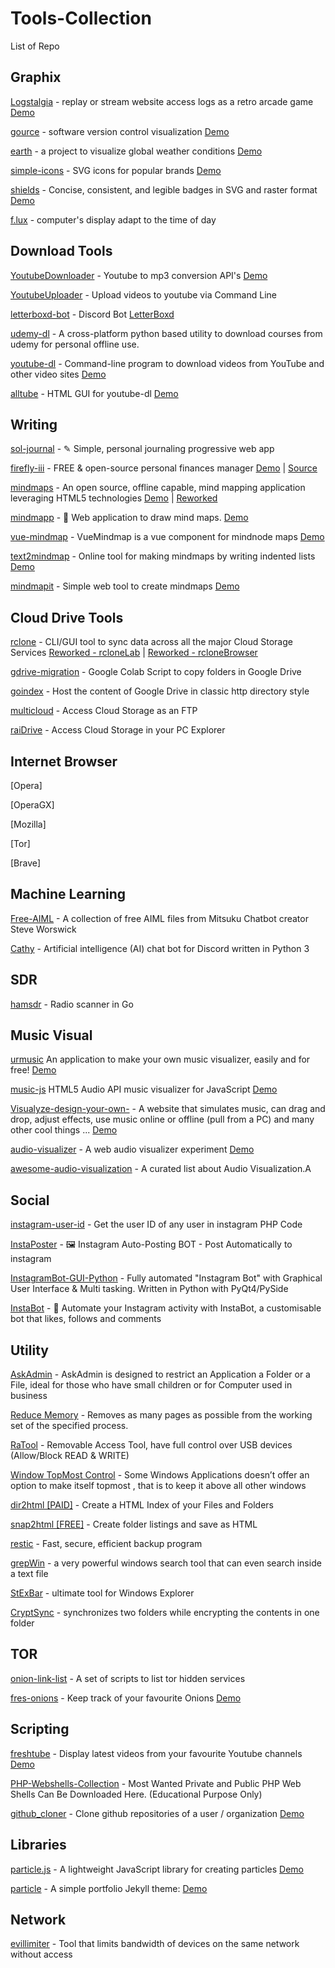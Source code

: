 # Tools-Collection
 List of Repo

## Graphix
[Logstalgia](https://github.com/acaudwell/Logstalgia) - replay or stream website access logs as a retro arcade game [Demo](https://logstalgia.io/)

[gource](https://github.com/acaudwell/Gource) - software version control visualization [Demo](https://gource.io)

[earth](https://github.com/cambecc/earth) - a project to visualize global weather conditions [Demo](http://earth.nullschool.net)

[simple-icons](https://github.com/simple-icons/simple-icons) - SVG icons for popular brands [Demo](https://simpleicons.org)

[shields](https://github.com/badges/shields) - Concise, consistent, and legible badges in SVG and raster format [Demo](https://shields.io)

[f.lux](https://justgetflux.com/) - computer's display adapt to the time of day

## Download Tools

[YoutubeDownloader](https://github.com/cybernetwebdesign/YoutubeDownloader) - Youtube to mp3 conversion API's [Demo](https://api.download-lagu-mp3.com)

[YoutubeUploader](https://github.com/porjo/youtubeuploader) - Upload videos to youtube via Command Line

[letterboxd-bot](https://github.com/Pyrrolidine/letterboxd-bot) - Discord Bot [LetterBoxd]()

[udemy-dl](https://github.com/r0oth3x49/udemy-dl) - A cross-platform python based utility to download courses from udemy for personal offline use.

[youtube-dl](https://github.com/ytdl-org/youtube-dl) - Command-line program to download videos from YouTube and other video sites [Demo](http://ytdl-org.github.io/youtube-dl/)

[alltube](https://github.com/Rudloff/alltube) - HTML GUI for youtube-dl [Demo](http://alltubedownload.net/)

## Writing

[sol-journal](https://github.com/gillkyle/sol-journal) - ✎ Simple, personal journaling progressive web app

[firefly-iii](https://www.firefly-iii.org/) - FREE & open-source personal finances manager [Demo](https://demo.firefly-iii.org/) | [Source](https://github.com/firefly-iii/firefly-iii)

[mindmaps](https://github.com/drichard/mindmaps) - An open source, offline capable, mind mapping application leveraging HTML5 technologies [Demo](https://www.mindmaps.app) | [Reworked](https://app.mindmapmaker.org/)

[mindmapp](https://github.com/Mindmapp/mindmapp) - 🚀 Web application to draw mind maps. [Demo](https://mindmapp.cedoor.org/)

[vue-mindmap](https://github.com/anteriovieira/vue-mindmap) - VueMindmap is a vue component for mindnode maps [Demo](https://codesandbox.io/s/jv7pl7wn15)

[text2mindmap](https://github.com/tobloef/text2mindmap) - Online tool for making mindmaps by writing indented lists [Demo](https://tobloef.com/text2mindmap/)

[mindmapit](https://github.com/JoseTomasTocino/mindmapit) - Simple web tool to create mindmaps [Demo](http://josetomastocino.github.io/mindmapit/)

## Cloud Drive Tools

[rclone]() - CLI/GUI tool to sync data across all the major Cloud Storage Services [Reworked - rcloneLab](https://github.com/Sparoney/RcloneLab) | [Reworked - rcloneBrowser](https://github.com/DinCahill/RcloneBrowser)

[gdrive-migration](https://github.com/alx-xlx/gdrive-migration) - Google Colab Script to copy folders in Google Drive

[goindex](https://github.com/alx-xlx/goindex) - Host the content of Google Drive in classic http directory style

[multicloud](https://www.multcloud.com) - Access Cloud Storage as an FTP

[raiDrive](https://www.raidrive.com/download) - Access Cloud Storage in your PC Explorer

## Internet Browser

[Opera]

[OperaGX]

[Mozilla]

[Tor]

[Brave]



## Machine Learning

[Free-AIML](https://github.com/pandorabots/Free-AIML) - A collection of free AIML files from Mitsuku Chatbot creator Steve Worswick

[Cathy](https://github.com/DevDungeon/Cathy) - Artificial intelligence (AI) chat bot for Discord written in Python 3


## SDR

[hamsdr](https://github.com/porjo/hamsdr) - Radio scanner in Go



## Music Visual

[urmusic](https://github.com/nasso/urmusic) An application to make your own music visualizer, easily and for free! [Demo](https://nasso.github.io/urmusic)

[music-js](https://github.com/patrickroberts/music-js) HTML5 Audio API music visualizer for JavaScript [Demo](https://html5music.herokuapp.com/)

[Visualyze-design-your-own-](https://github.com/HoangTran0410/Visualyze-design-your-own-) - A website that simulates music, can drag and drop, adjust effects, use music online or offline (pull from a PC) and many other cool things ... [Demo](https://hoangtran0410.github.io/Visualyze-design-your-own-/)

[audio-visualizer](https://github.com/Teoxoy/audio-visualizer) - A web audio visualizer experiment [Demo](https://teoxoy.github.io/audio-visualizer)

[awesome-audio-visualization](https://github.com/willianjusten/awesome-audio-visualization) - A curated list about Audio Visualization.A

## Social

[instagram-user-id](https://github.com/ricardojoserf/instagram-user-id) - Get the user ID of any user in instagram PHP Code

[InstaPoster](https://github.com/Ademking/InstaPoster) - 🖼 Instagram Auto-Posting BOT - Post Automatically to instagram

[InstagramBot-GUI-Python](https://github.com/alx-xlx/InstagramBot-GUI-Python.git) - Fully automated "Instagram Bot" with Graphical User Interface & Multi tasking. Written in Python with PyQt4/PySide

[InstaBot](https://github.com/nickpettican/InstaBot) - 🤖 Automate your Instagram activity with InstaBot, a customisable bot that likes, follows and comments

## Utility

[AskAdmin](https://www.sordum.org/7941/askadmin-v1-7/) - AskAdmin is designed to restrict an Application a Folder or a File, ideal for those who have small children or for Computer used in business

[Reduce Memory](https://www.sordum.org/9197/reduce-memory-v1-3/) - Removes as many pages as possible from the working set of the specified process.

[RaTool](https://www.sordum.org/8104/ratool-v1-3-removable-access-tool/) - Removable Access Tool, have full control over USB devices (Allow/Block READ & WRITE)

[Window TopMost Control](https://www.sordum.org/9182/window-topmost-control-v1-2/) - Some Windows Applications doesn’t offer an option to make itself topmost , that is to keep it above all other windows

[dir2html [PAID]](https://www.arclab.com/en/dir2html/) - Create a HTML Index of your
Files and Folders

[snap2html [FREE]](https://www.rlvision.com/snap2html/about.php) - Create folder listings and save as HTML

[restic](https://github.com/restic/restic) - Fast, secure, efficient backup program

[grepWin](https://github.com/stefankueng/grepWin/releases/) - a very powerful windows search tool that can even search inside a text file

[StExBar](https://github.com/stefankueng/tools/releases/latest) - ultimate tool for Windows Explorer

[CryptSync](https://tools.stefankueng.com/CryptSync.html) - synchronizes two folders while encrypting the contents in one folder

## TOR

[onion-link-list](https://github.com/DanWin/onion-link-list) - A set of scripts to list tor hidden services

[fres-onions](https://github.com/alx-xlx/fresh-onions) - Keep track of your favourite Onions [Demo](https://alx-xlx.github.io/fresh-onions/)

## Scripting

[freshtube](https://github.com/porjo/freshtube) - Display latest videos from your favourite Youtube channels [Demo](https://porjo.github.io/freshtube/)

[PHP-Webshells-Collection](https://github.com/x-o-r-r-o/PHP-Webshells-Collection) - Most Wanted Private and Public PHP Web Shells Can Be Downloaded Here. (Educational Purpose Only)

[github_cloner](https://logstalgia.io/) - Clone github repositories of a user / organization [Demo](https://blog.anantshri.info/cloning-github-repositories-user-organization/)

## Libraries

[particle.js](https://github.com/VincentGarreau/particles.js/) - A lightweight JavaScript library for creating particles [Demo](https://vincentgarreau.com/particles.js/)

[particle](https://github.com/nrandecker/particle) - A simple portfolio Jekyll theme: [Demo](https://nrandecker.github.io/particle/)

## Network

[evillimiter](https://github.com/bitbrute/evillimiter) - Tool that limits bandwidth of devices on the same network without access
